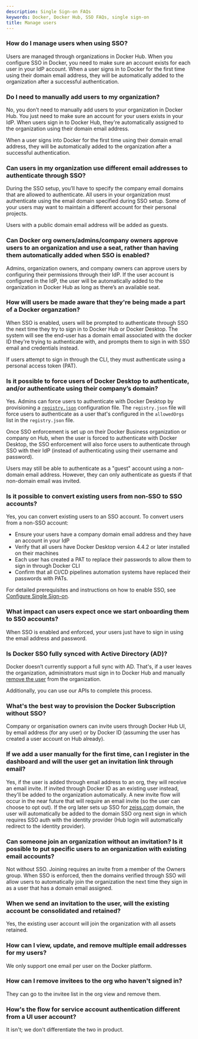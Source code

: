 ```yaml
---
description: Single Sign-on FAQs
keywords: Docker, Docker Hub, SSO FAQs, single sign-on
title: Manage users
---
```


### How do I manage users when using SSO?

Users are managed through organizations in Docker Hub. When you configure SSO in Docker, you need to make sure an account exists for each user in your IdP account. When a user signs in to Docker for the first time using their domain email address, they will be automatically added to the organization after a successful authentication.

### Do I need to manually add users to my organization?

No, you don’t need to manually add users to your organization in Docker Hub. You just need to make sure an account for your users exists in your IdP. When users sign in to Docker Hub, they're automatically assigned to the organization using their domain email address.

When a user signs into Docker for the first time using their domain email address, they will be automatically added to the organization after a successful authentication.

### Can users in my organization use different email addresses to authenticate through SSO?

During the SSO setup, you’ll have to specify the company email domains that are allowed to authenticate. All users in your organization must authenticate using the email domain specified during SSO setup. Some of your users may want to maintain a different account for their personal projects.

Users with a public domain email address will be added as guests.

### Can Docker org owners/admins/company owners approve users to an organization and use a seat, rather than having them automatically added when SSO is enabled?

Admins, organization owners, and company owners can approve users by configuring their permissions through their IdP. If the user account is configured in the IdP, the user will be automatically added to the organization in Docker Hub as long as there’s an available seat.

### How will users be made aware that they're being made a part of a Docker organzation?

When SSO is enabled, users will be prompted to authenticate through SSO the next time they try to sign in to Docker Hub or Docker Desktop. The system will see the end-user has a domain email associated with the docker ID they're trying to authenticate with, and prompts them to sign in with SSO email and credentials instead.

If users attempt to sign in through the CLI, they must authenticate using a personal access token (PAT).

### Is it possible to force users of Docker Desktop to authenticate, and/or authenticate using their company’s domain?

Yes. Admins can force users to authenticate with Docker Desktop by provisioning a [`registry.json`](../docker-hub/configure-sign-in.md) configuration file. The `registry.json` file will force users to authenticate as a user that's configured in the `allowedOrgs` list in the `registry.json` file.

Once SSO enforcement is set up on their Docker Business organization or company on Hub, when the user is forced to authenticate with Docker Desktop, the SSO enforcement will also force users to authenticate through SSO with their IdP (instead of authenticating using their username and password).

Users may still be able to authenticate as a "guest" account using a non-domain email address. However, they can only authenticate as guests if that non-domain email was invited.

### Is it possible to convert existing users from non-SSO to SSO accounts?

Yes, you can convert existing users to an SSO account. To convert users from a non-SSO account:

* Ensure your users have a company domain email address and they have an account in your IdP
* Verify that all users have Docker Desktop version 4.4.2 or later installed on their machines
* Each user has created a PAT to replace their passwords to allow them to sign in through Docker CLI
* Confirm that all CI/CD pipelines automation systems have replaced their passwords with PATs.

For detailed prerequisites and instructions on how to enable SSO, see [Configure Single Sign-on](_index.md).

### What impact can users expect once we start onboarding them to SSO accounts?

When SSO is enabled and enforced, your users just have to sign in using the email address and password.

### Is Docker SSO fully synced with Active Directory (AD)?

Docker doesn’t currently support a full sync with AD. That's, if a user leaves the organization, administrators must sign in to Docker Hub and manually [remove the user](/docker-hub/members/#remove-a-member-or-invitee) from the organization.

Additionally, you can use our APIs to complete this process.

### What's the best way to provision the Docker Subscription without SSO?

Company or organisation owners can invite users through Docker Hub UI, by email address (for any user) or by Docker ID (assuming the user has created a user account on Hub already).

### If we add a user manually for the first time, can I register in the dashboard and will the user get an invitation link through email?

Yes, if the user is added through email address to an org, they will receive an email invite. If invited through Docker ID as an existing user instead, they'll be added to the organization automatically. A new invite flow will occur in the near future that will require an email invite (so the user can choose to opt out). If the org later sets up SSO for [zeiss.com](https://www.zeiss.com/) domain, the user will automatically be added to the domain SSO org next sign in which requires SSO auth with the identity provider (Hub login will automatically redirect to the identity provider).

### Can someone join an organization without an invitation? Is it possible to put specific users to an organization with existing email accounts?

Not without SSO. Joining requires an invite from a member of the Owners group. When SSO is enforced, then the domains verified through SSO will allow users to automatically join the organization the next time they sign in as a user that has a domain email assigned.

### When we send an invitation to the user, will the existing account be consolidated and retained?

Yes, the existing user account will join the organization with all assets retained.

### How can I view, update, and remove multiple email addresses for my users?

We only support one email per user on the Docker platform.

### How can I remove invitees to the org who haven't signed in?

They can go to the invitee list in the org view and remove them.

### How's the flow for service account authentication different from a UI user account?

It isn't; we don't differentiate the two in product.